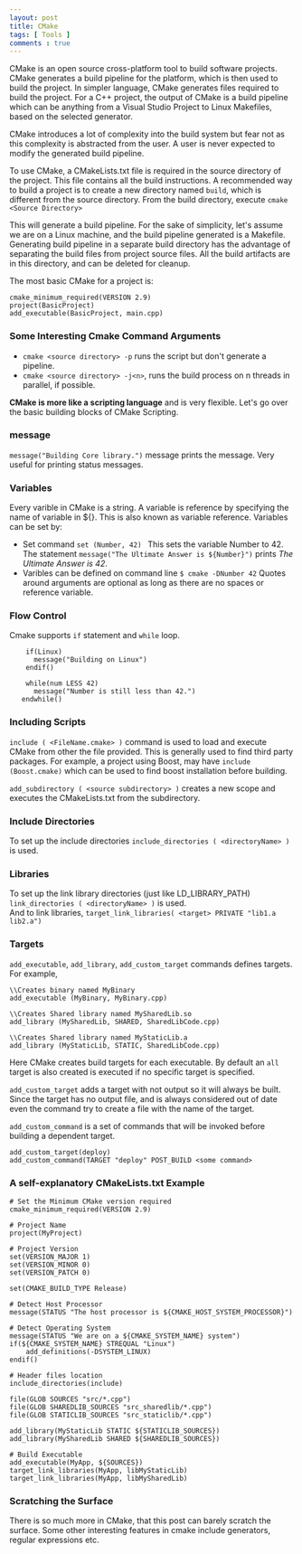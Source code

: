 ```yaml
---
layout: post
title: CMake 
tags: [ Tools ]
comments : true
---
```


CMake is an open source cross-platform tool to build software projects.
CMake generates a build pipeline for the platform, which is then used to build the project. In simpler language, CMake generates files required to build the project. For a C++ project, the output of CMake is a build pipeline which can be anything from a Visual Studio Project to Linux Makefiles, based on the selected generator.

CMake introduces a lot of complexity into the build system but fear not as this complexity is abstracted from the user. A user is never expected to modify the generated build pipeline.

To use CMake, a CMakeLists.txt file is required in the source directory of the project. This file contains all the build instructions.
A recommended way to build a project is to create a new directory named ```build```, which is different from the source directory. From the build directory, execute ```cmake <Source Directory>```

This will generate a build pipeline. For the sake of simplicity, let's assume we are on a Linux machine, and the build pipeline generated is a Makefile.
Generating build pipeline in a separate build directory has the advantage of separating the build files from project source files. 
All the build artifacts are in this directory, and can be deleted for cleanup.

The most basic CMake for a project is:
```
cmake_minimum_required(VERSION 2.9)
project(BasicProject)
add_executable(BasicProject, main.cpp)
```

### Some Interesting Cmake Command Arguments
* ```cmake <source directory> -p``` runs the script but don't generate a pipeline.
* ```cmake <source directory> -j<n>```, runs the build process on n threads in parallel, if possible.

**CMake is more like a scripting language** and is very flexible. Let's go over the basic building blocks of CMake Scripting.

### message
```message("Building Core library.")```
message prints the message. Very useful for printing status messages.

### Variables
Every varible in CMake is a string. A variable is reference by specifying the name of variable in ${}. This is also known as variable reference.
Variables can be set by:
* Set command
  ```set (Number, 42) ```
  This sets the variable Number to 42.
  The statement ```message("The Ultimate Answer is ${Number}")``` prints *The Ultimate Answer is 42*.
* Varibles can be defined on command line 
  ```$ cmake -DNumber 42```
Quotes around arguments are optional as long as there are no spaces or reference variable.

### Flow Control
Cmake supports ```if``` statement and ```while``` loop.

```
    if(Linux)
      message("Building on Linux")
    endif()
``` 

```
    while(num LESS 42)
      message("Number is still less than 42.")
   endwhile()
```

### Including Scripts
  ```include ( <FileName.cmake> )``` command is used to load and execute CMake from other the file provided. This is generally used to find third party packages. For example, a project using Boost, may have ```include (Boost.cmake)``` which can be used to find boost installation before building.
  
  ```add_subdirectory ( <source subdirectory> )``` creates a new scope and executes the CMakeLists.txt from the subdirectory.

### Include Directories
  To set up the include directories ```include_directories ( <directoryName> )``` is used.
  
### Libraries
  To set up the link library directories (just like LD_LIBRARY_PATH) ```link_directories ( <directoryName> )``` is used.<br/>
  And to link libraries, ```target_link_libraries( <target> PRIVATE "lib1.a lib2.a")```
  
### Targets
  ```add_executable```, ```add_library```, ```add_custom_target``` commands defines targets.
  For example, 
  ```
  \\Creates binary named MyBinary
  add_executable (MyBinary, MyBinary.cpp)
 
  \\Creates Shared library named MySharedLib.so
  add_library (MySharedLib, SHARED, SharedLibCode.cpp)
  
  \\Creates Shared library named MyStaticLib.a
  add_library (MyStaticLib, STATIC, SharedLibCode.cpp)
  ```
  Here CMake creates build targets for each executable. By default an ```all``` target is also created is executed if no specific target is specified.<br/>
  
  ```add_custom_target``` adds a target with not output so it will always be built. Since the target has no output file, and is always considered out of date even the command try to create a file with the name of the target. <br/>
  
  ```add_custom_command``` is a set of commands that will be invoked before building a dependent target.<br/>
  
 ```
 add_custom_target(deploy)
 add_custom_command(TARGET "deploy" POST_BUILD <some command>
 ```  
  
### A self-explanatory CMakeLists.txt Example
```
# Set the Minimum CMake version required
cmake_minimum_required(VERSION 2.9)

# Project Name
project(MyProject)

# Project Version
set(VERSION_MAJOR 1)
set(VERSION_MINOR 0)
set(VERSION_PATCH 0)

set(CMAKE_BUILD_TYPE Release)

# Detect Host Processor
message(STATUS "The host processor is ${CMAKE_HOST_SYSTEM_PROCESSOR}")

# Detect Operating System
message(STATUS "We are on a ${CMAKE_SYSTEM_NAME} system")
if(${CMAKE_SYSTEM_NAME} STREQUAL "Linux")
    add_definitions(-DSYSTEM_LINUX)
endif()

# Header files location
include_directories(include)

file(GLOB SOURCES "src/*.cpp")
file(GLOB SHAREDLIB_SOURCES "src_sharedlib/*.cpp")
file(GLOB STATICLIB_SOURCES "src_staticlib/*.cpp")

add_library(MyStaticLib STATIC ${STATICLIB_SOURCES})
add_library(MySharedLib SHARED ${SHAREDLIB_SOURCES})

# Build Executable
add_executable(MyApp, ${SOURCES})
target_link_libraries(MyApp, libMyStaticLib)
target_link_libraries(MyApp, libMySharedLib)
```
  
### Scratching the Surface
  There is so much more in CMake, that this post can barely scratch the surface. 
  Some other interesting features in cmake include generators, regular expressions etc.
  
